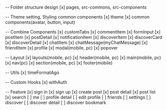 -- Folder structure design
[x] pages, src-commons, src-components

-- Theme setting, Styling common components
[x] theme
[x] common components(avatar, button, input)

-- Combine Components
[x] customTabs
[x] commentItem
[x] formInput
[x] postItem
[x] postDetail
[x] notificationItem
[x] discoverItem
[x] discoverCard
[x] discoverDetail
[x] chatItem
[x] chatMessage(myChatMessage)
[x] friendItem
[x] profile
[x] modal(mobile, pc)
[x] popover

-- Layout
[x] layouts(mobile, pc)
[x] header(mobile, pc)
[x] main(mobile, pc)
[x] nav(pc)
[x] section(mobile, pc)
[x] footer(mobile)

-- Utils
[x] timeFormatAgo

-- Custom Hooks
[x] withAuth

-- Feature
[x] sign in
[x] sign up
[x] create post
[x] post detail
[x] post list
[x] search
[ ] me
[ ] profile detail
[ ] edit profile
[ ] friends
[ ] settings
[ ] discover
[ ] discover detail
[ ] discover bookmark
